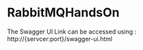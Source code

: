 # RabbitMQHandsOn

The Swagger UI Link can be accessed using : http://{servcer:port}/swagger-ui.html
